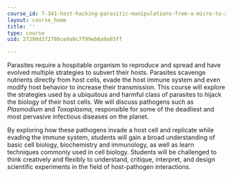 ```yaml
---
course_id: 7-341-host-hacking-parasitic-manipulations-from-a-micro-to-a-macroscopic-scale-fall-2016
layout: course_home
title: ''
type: course
uid: 2f290d372786ce9a0c7f99eb6a9a65ff

---
```

Parasites require a hospitable organism to reproduce and spread and have evolved multiple strategies to subvert their hosts. Parasites scavenge nutrients directly from host cells, evade the host immune system and even modify host behavior to increase their transmission. This course will explore the strategies used by a ubiquitous and harmful class of parasites to hijack the biology of their host cells. We will discuss pathogens such as _Plasmodium_ and _Toxoplasma,_ responsible for some of the deadliest and most pervasive infectious diseases on the planet.

By exploring how these pathogens invade a host cell and replicate while evading the immune system, students will gain a broad understanding of basic cell biology, biochemistry and immunology, as well as learn techniques commonly used in cell biology. Students will be challenged to think creatively and flexibly to understand, critique, interpret, and design scientific experiments in the field of host-pathogen interactions.
